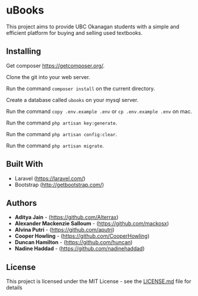 # uBooks

This project aims to provide UBC Okanagan students with a simple and efficient platform for buying and selling used textbooks.

## Installing

Get composer https://getcomposer.org/.

Clone the git into your web server.

Run the command ```composer install``` on the current directory.

Create a database called ```ubooks``` on your mysql server.

Run the command ```copy .env.example .env``` or ```cp .env.example .env``` on mac.

Run the command ```php artisan key:generate```.

Run the command ```php artisan config:clear```.

Run the command ```php artisan migrate```.

## Built With

* Laravel (https://laravel.com/)
* Bootstrap (http://getbootstrap.com/)

## Authors

* **Aditya Jain** - (https://github.com/Alterrax)
* **Alexander Mackenzie Salloum** - (https://github.com/mackosx)
* **Alvina Putri** - (https://github.com/aputri)
* **Cooper Howling** - (https://github.com/CooperHowling)
* **Duncan Hamilton** - (https://github.com/huncan)
* **Nadine Haddad** - (https://github.com/nadinehaddad)

## License

This project is licensed under the MIT License - see the [LICENSE.md](LICENSE.md) file for details
